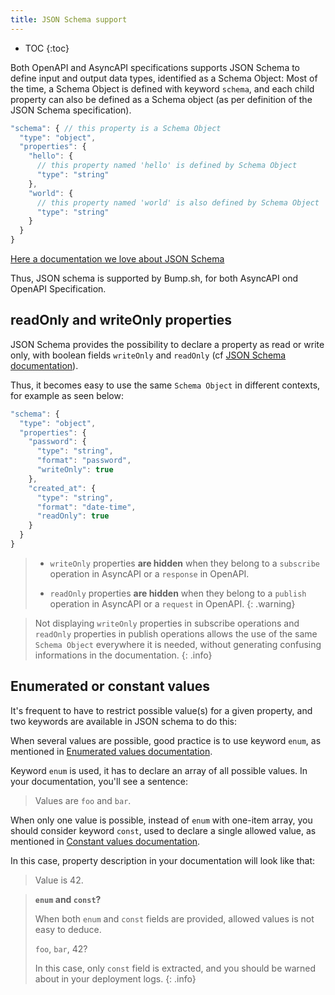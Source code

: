 ```yaml
---
title: JSON Schema support
---
```


- TOC
{:toc}

Both OpenAPI and AsyncAPI specifications supports JSON Schema to define input and output data types, identified as a Schema Object:
Most of the time, a Schema Object is defined with keyword `schema`, and each child property can also be defined as a Schema object (as per definition of the JSON Schema specification).

```javascript
"schema": { // this property is a Schema Object
  "type": "object",
  "properties": {
    "hello": {
      // this property named 'hello' is defined by Schema Object
      "type": "string"
    },
    "world": {
      // this property named 'world' is also defined by Schema Object
      "type": "string"
    }
  }
}
```

[Here a documentation we love about JSON Schema](https://json-schema.org/)

Thus, JSON schema is supported by Bump.sh, for both AsyncAPI ond OpenAPI Specification.

## readOnly and writeOnly properties

JSON Schema provides the possibility to declare a property as read or write only, with boolean fields `writeOnly` and `readOnly` (cf [JSON Schema documentation](https://json-schema.org/draft-07/json-schema-validation.html#rfc.section.10.3)).

Thus, it becomes easy to use the same `Schema Object` in different contexts, for example as seen below:

```javascript
"schema": {
  "type": "object",
  "properties": {
    "password": {
      "type": "string",
      "format": "password",
      "writeOnly": true
    },
    "created_at": {
      "type": "string",
      "format": "date-time",
      "readOnly": true
    }
  }
}
```

> - `writeOnly` properties **are hidden** when they belong to a `subscribe` operation in AsyncAPI or a `response` in OpenAPI.
>
> - `readOnly` properties **are hidden** when they belong to a `publish` operation in AsyncAPI or a `request` in OpenAPI.
{: .warning}

> Not displaying `writeOnly` properties in subscribe operations and `readOnly` properties in publish operations allows the use of the same `Schema Object` everywhere it is needed, without generating  confusing informations in the documentation.
{: .info}


## Enumerated or constant values

It's frequent to have to restrict possible value(s) for a given property, and two keywords
are available in JSON schema to do this:

When several values are possible, good practice is to use keyword `enum`,
as mentioned in [Enumerated values documentation](https://json-schema.org/understanding-json-schema/reference/generic.html?highlight=const#enumerated-values).

Keyword `enum` is used, it has to declare an array of all possible values.
In your documentation, you'll see a sentence:
> Values are `foo` and `bar`.

When only one value is possible, instead of `enum` with one-item array,
you should consider keyword `const`, used to declare a single allowed value,
as mentioned in [Constant values documentation](https://json-schema.org/understanding-json-schema/reference/generic.html?highlight=const#constant-values).

In this case, property description in your documentation will look like that:
> Value is 42.

> **`enum` and `const`?**
>
> When both `enum` and `const` fields are provided, allowed values is not easy to deduce.
> 
> `foo`, `bar`, 42?
>
> In this case, only `const` field is extracted, and you should be warned about in your deployment logs.
{: .info}
